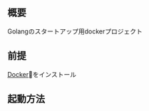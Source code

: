 ## 概要
Golangのスタートアップ用dockerプロジェクト

## 前提
[Docker](https://docs.docker.com/install/)をインストール  

## 起動方法
